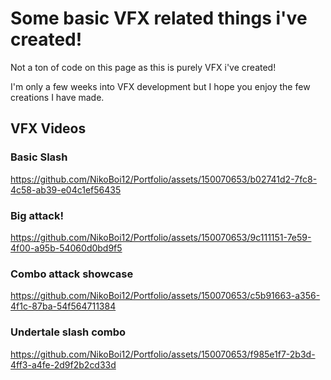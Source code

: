 # Some basic VFX related things i've created!
  
Not a ton of code on this page as this is purely VFX i've created!

I'm only a few weeks into VFX development but I hope you enjoy the few creations I have made.

## VFX Videos


### Basic Slash

https://github.com/NikoBoi12/Portfolio/assets/150070653/b02741d2-7fc8-4c58-ab39-e04c1ef56435


### Big attack!

https://github.com/NikoBoi12/Portfolio/assets/150070653/9c111151-7e59-4f00-a95b-54060d0bd9f5


### Combo attack showcase

https://github.com/NikoBoi12/Portfolio/assets/150070653/c5b91663-a356-4f1c-87ba-54f564711384


### Undertale slash combo

https://github.com/NikoBoi12/Portfolio/assets/150070653/f985e1f7-2b3d-4ff3-a4fe-2d9f2b2cd33d

